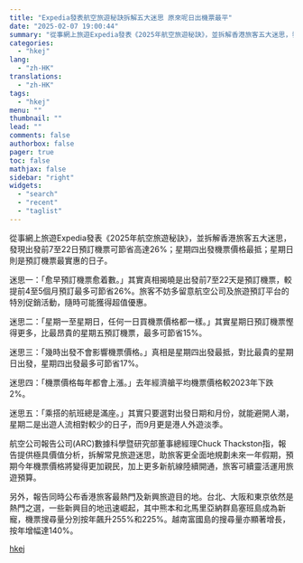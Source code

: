 ```yaml
---
title: "Expedia發表航空旅遊秘訣拆解五大迷思 原來呢日出機票最平"
date: "2025-02-07 19:00:44"
summary: "從事網上旅遊Expedia發表《2025年航空旅遊秘訣》，並拆解香港旅客五大迷思，發現出發前7至22..."
categories:
  - "hkej"
lang:
  - "zh-HK"
translations:
  - "zh-HK"
tags:
  - "hkej"
menu: ""
thumbnail: ""
lead: ""
comments: false
authorbox: false
pager: true
toc: false
mathjax: false
sidebar: "right"
widgets:
  - "search"
  - "recent"
  - "taglist"
---
```


從事網上旅遊Expedia發表《2025年航空旅遊秘訣》，並拆解香港旅客五大迷思，發現出發前7至22日預訂機票可節省高達26%；星期四出發機票價格最抵；星期日則是預訂機票最實惠的日子。

迷思一：「愈早預訂機票愈着數。」其實真相揭曉是出發前7至22天是預訂機票，較提前4至5個月預訂最多可節省26%。旅客不妨多留意航空公司及旅遊預訂平台的特別促銷活動，隨時可能獲得超值優惠。

迷思二：「星期一至星期日，任何一日買機票價格都一樣。」其實星期日預訂機票慳得更多，比最昂貴的星期五預訂機票，最多可節省15%。

迷思三：「幾時出發不會影響機票價格。」真相是星期四出發最抵，對比最貴的星期日出發，星期四出發最多可節省17%。

迷思四：「機票價格每年都會上漲。」去年經濟艙平均機票價格較2023年下跌2%。

迷思五：「乘搭的航班總是滿座。」其實只要選對出發日期和月份，就能避開人潮，星期二是出遊人流相對較少的日子，而9月更是港人外遊淡季。

航空公司報告公司(ARC)數據科學暨研究部董事總經理Chuck Thackston指，報告提供極具價值分析，拆解常見旅遊迷思，助旅客更全面地規劃未來一年假期，預期今年機票價格將變得更加親民，加上更多新航線陸續開通，旅客可續靈活運用旅遊預算。

另外，報告同時公布香港旅客最熱門及新興旅遊目的地。台北、大阪和東京依然是熱門之選，一些新興目的地迅速崛起，其中熊本和北馬里亞納群島塞班島成為新寵，機票搜尋量分別按年飆升255%和225%。越南富國島的搜尋量亦顯著增長，按年增幅達140%。

[hkej](https://www2.hkej.com/instantnews/hongkong/article/3995400/Expedia%E7%99%BC%E8%A1%A8%E8%88%AA%E7%A9%BA%E6%97%85%E9%81%8A%E7%A7%98%E8%A8%A3%E6%8B%86%E8%A7%A3%E4%BA%94%E5%A4%A7%E8%BF%B7%E6%80%9D+%E5%8E%9F%E4%BE%86%E5%91%A2%E6%97%A5%E5%87%BA%E6%A9%9F%E7%A5%A8%E6%9C%80%E5%B9%B3)
